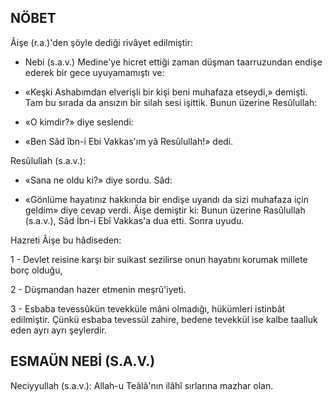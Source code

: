 ## NÖBET

Âişe (r.a.)'den şöyle dediği rivâyet edilmiştir:

-   Nebi (s.a.v.) Medine'ye hicret ettiği zaman düşman taarruzundan endişe ederek bir gece uyu­yamamıştı ve:

-   «Keşki Ashabımdan elverişli bir kişi beni muhafaza etseydi,» demişti. Tam bu sırada da ansızın bir silah sesi işittik. Bunun üzerine Resûlullah:

-   «O kimdir?» diye seslendi:

- «Ben Sâd îbn-i Ebi Vakkas'ım yâ Resûlullah!» dedi.

Resûlullah (s.a.v.):

- «Sana ne oldu ki?» diye sordu. Sâd:

- «Gönlüme hayatınız hakkında bir endişe uyandı da sizi muhafaza için geldim» diye cevap verdi. Âişe demiştir ki: Bunun üzerine Rasûlullah (s.a.v.), Sâd İbn-i Ebî Vakkas'a dua etti. Sonra uyudu.

Hazreti Âişe bu hâdiseden:

1 - Devlet reisine karşı bir suikast sezilirse onun hayatını korumak millete borç olduğu,

2 - Düşmandan hazer etmenin meşrû'iyeti.

3 - Esbaba tevessûkün tevekküle mâni olmadığı, hükümleri istinbât edilmiştir. Çünkü esbaba tevessül zahire, bedene tevekkül ise kalbe taalluk eden ayrı ayrı şeylerdir.

## ESMAÜN NEBİ (S.A.V.)

Neciyyullah (s.a.v.): Allah-u Teâlâ'nın ilâhî sırlarına mazhar olan.
